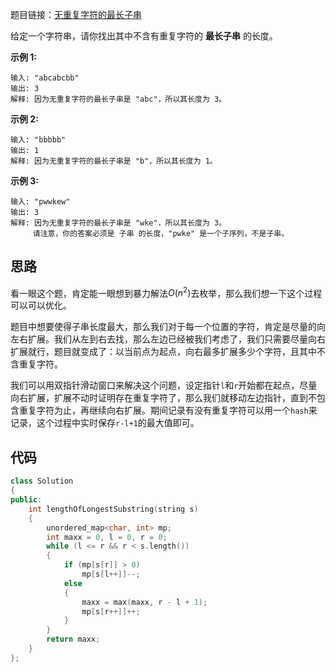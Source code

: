 题目链接：[无重复字符的最长子串](https://leetcode-cn.com/problems/longest-substring-without-repeating-characters/)

给定一个字符串，请你找出其中不含有重复字符的 **最长子串** 的长度。

**示例 1:**

```
输入: "abcabcbb"
输出: 3 
解释: 因为无重复字符的最长子串是 "abc"，所以其长度为 3。
```

**示例 2:**

```
输入: "bbbbb"
输出: 1
解释: 因为无重复字符的最长子串是 "b"，所以其长度为 1。
```

**示例 3:**

```
输入: "pwwkew"
输出: 3
解释: 因为无重复字符的最长子串是 "wke"，所以其长度为 3。
     请注意，你的答案必须是 子串 的长度，"pwke" 是一个子序列，不是子串。
```

## 思路

看一眼这个题，肯定能一眼想到暴力解法$O(n^2)$去枚举，那么我们想一下这个过程可以可以优化。

题目中想要使得子串长度最大，那么我们对于每一个位置的字符，肯定是尽量的向左右扩展。我们从左到右去找，那么左边已经被我们考虑了，我们只需要尽量向右扩展就行，题目就变成了：以当前点为起点，向右最多扩展多少个字符，且其中不含重复字符。

我们可以用双指针滑动窗口来解决这个问题，设定指针`l`和`r`开始都在起点，尽量向右扩展，扩展不动时证明存在重复字符了，那么我们就移动左边指针，直到不包含重复字符为止，再继续向右扩展。期间记录有没有重复字符可以用一个`hash`来记录，这个过程中实时保存`r-l+1`的最大值即可。

## 代码

```cpp
class Solution
{
public:
    int lengthOfLongestSubstring(string s)
    {
        unordered_map<char, int> mp;
        int maxx = 0, l = 0, r = 0;
        while (l <= r && r < s.length())
        {
            if (mp[s[r]] > 0)
                mp[s[l++]]--;
            else
            {
                maxx = max(maxx, r - l + 1);
                mp[s[r++]]++;
            }
        }
        return maxx;
    }
};
```



